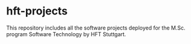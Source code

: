 # hft-projects
This repository includes all the software projects deployed for the M.Sc. program Software Technology by HFT Stuttgart.
